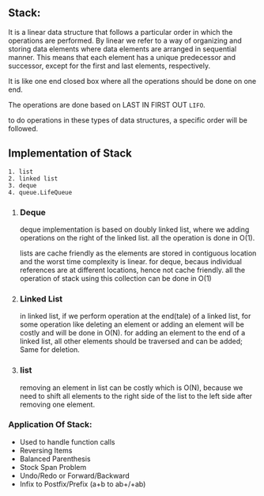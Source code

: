 ## Stack:

It is a linear data structure that follows a particular order in which the operations are performed.
By linear we refer to a way of organizing and storing data elements where data elements are arranged in sequential manner.
This means that each element has a unique predecessor and successor, except for the first and last elements, respectively.

It is like one end closed box where all the operations should be done on one end.

The operations are done based on LAST IN FIRST OUT `LIFO`.

to do operations in these types of data structures, a specific order will be followed.

## Implementation of Stack

    1. list
    2. linked list
    3. deque
    4. queue.LifeQueue

1. ### Deque

   deque implementation is based on doubly linked list, where we adding operations on the right of the linked list.
   all the operation is done in O(1).

   lists are cache friendly as the elements are stored in contiguous location and the worst time complexity is linear.
   for deque, becaus individual references are at different locations, hence not cache friendly.
   all the operation of stack using this collection can be done in O(1)

2. ### Linked List

   in linked list, if we perform operation at the end(tale) of a linked list, for some operation like deleting an element or adding an element will be costly and will be done in O(N).
   for adding an element to the end of a linked list, all other elements should be traversed and can be added; Same for deletion.

3. ### list
   removing an element in list can be costly which is O(N), because we need to shift all elements to the right side of the list to the left side after removing one element.

### Application Of Stack:

- Used to handle function calls
- Reversing Items
- Balanced Parenthesis
- Stock Span Problem
- Undo/Redo or Forward/Backward
- Infix to Postfix/Prefix (a+b to ab+/+ab)
